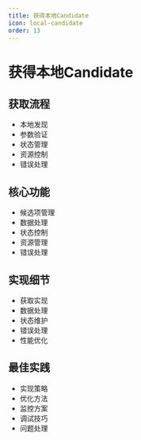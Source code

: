 ```yaml
---
title: 获得本地Candidate
icon: local-candidate
order: 13
---
```


# 获得本地Candidate

## 获取流程
- 本地发现
- 参数验证
- 状态管理
- 资源控制
- 错误处理

## 核心功能
- 候选项管理
- 数据处理
- 状态控制
- 资源管理
- 错误处理

## 实现细节
- 获取实现
- 数据处理
- 状态维护
- 错误处理
- 性能优化

## 最佳实践
- 实现策略
- 优化方法
- 监控方案
- 调试技巧
- 问题处理

